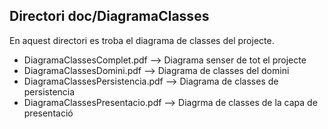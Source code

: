## Directori doc/DiagramaClasses

En aquest directori es troba el diagrama de classes del projecte.
 - DiagramaClassesComplet.pdf --> Diagrama senser de tot el projecte
 - DiagramaClassesDomini.pdf --> Diagrama de classes del domini
 - DiagramaClassesPersistencia.pdf --> Diagrama de classes de persistencia
 - DiagramaClassesPresentacio.pdf --> Diagrma de classes de la capa de presentació